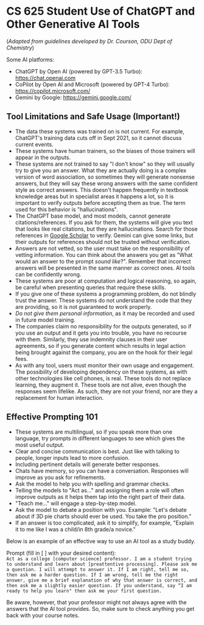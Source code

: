 # CS 625 Student Use of ChatGPT and Other Generative AI Tools

(*Adapted from guidelines developed by Dr. Courson, ODU Dept of Chemistry*)

Some AI platforms:

* ChatGPT by Open AI (powered by GPT-3.5 Turbo): https://chat.openai.com
* CoPilot by Open AI and Microsoft (powered by GPT-4 Turbo): https://copilot.microsoft.com/
* Gemini by Google: https://gemini.google.com/

## Tool Limitations and Safe Usage (Important!)

* The data these systems was trained on is not current. For example, ChatGPT's training data cuts off in Sept 2021, so it cannot discuss current events.
* These systems have human trainers, so the biases of those trainers will appear in the outputs.
* These systems are not trained to say "I don't know" so they will usually try to give you an answer. What they are actually doing is a complex version of word association, so sometimes they will generate nonsense answers, but they will say these wrong answers with the same confident style as correct answers. This doesn't happen frequently in textbook knowledge areas but in specialist areas it happens a lot, so it is important to verify outputs before accepting them as true. The term used for this behavior is "hallucinations".
* The ChatGPT base model, and most models, cannot generate citations/references. If you ask for them, the systems will give you text that looks like real citations, but they are hallucinations. Search for those references in [Google Scholar](https://scholar.google.com/) to verify. Gemini can give some links, but their outputs for references should not be trusted without verification.
* Answers are not vetted, so the user must take on the responsibility of vetting information. You can think about the answers you get as "What would an answer to the prompt *sound like*?". Remember that incorrect answers will be presented in the same manner as correct ones. AI tools can be confidently wrong.
* These systems are poor at computation and logical reasoning, so again, be careful when presenting queries that require these skills.
* If you give one of these systems a programming problem, do not blindly trust the answer. These systems do not understand the code that they are providing, so it is not guaranteed to work properly.
* *Do not give them personal information*, as it may be recorded and used in future model training.
* The companies claim no responsibility for the outputs generated, so if you use an output and it gets you into trouble, you have no recourse with them. Similarly, they use indemnity clauses in their user agreements, so if you generate content which results in legal action being brought against the company, you are on the hook for their legal fees.
* As with any tool, users must monitor their own usage and engagement. The possibility of developing dependency on these systems, as with other technologies like cell phones, is real. These tools do not replace learning, they augment it. These tools are not alive, even though the responses seem lifelike. As such, they are not your friend, nor are they a replacement for human interaction.

## Effective Prompting 101

* These systems are multilingual, so if you speak more than one language, try prompts in different languages to see which gives the most useful output.
* Clear and concise communication is best. Just like with talking to people, longer inputs lead to more confusion. 
* Including pertinent details will generate better responses.
* Chats have memory, so you can have a conversation. Responses will improve as you ask for refinements.
* Ask the model to help you with spelling and grammar checks.
* Telling the models to "Act as..." and assigning them a role will often improve outputs as it helps them tap into the right part of their data.  
* "Teach me..." will engage a step-by-step model.
* Ask the model to debate a position with you.  Example: "Let's debate about if 3D pie charts should ever be used. You take the pro position."
* If an answer is too complicated, ask it to simplify, for example, "Explain it to me like I was a child/in 8th grade/a novice."

Below is an example of an effective way to use an AI tool as a study buddy. 

Prompt (fill in [ ] with your desired content):  
`Act as a college [computer science] professor. I am a student trying to understand and learn about [preattentive processing]. Please ask me a question. I will attempt to answer it. If I am right, tell me so, then ask me a harder question. If I am wrong, tell me the right answer, give me a brief explanation of why that answer is correct, and then ask me a slightly easier question. If you understand, say “I am ready to help you learn" then ask me your first question.`

Be aware, however, that your professor might not always agree with the answers that the AI tool provides. So, make sure to check anything you get back with your course notes.
